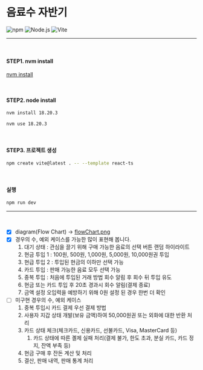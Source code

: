 # 음료수 자반기

![npm](https://img.shields.io/badge/npm-v11.3.0-CB3837?logo=npm)
![Node.js](https://img.shields.io/badge/node-v18.20.3-blue?logo=node.js)
![Vite](https://img.shields.io/badge/vite-v6.3.5-646CFF?logo=vite)

---
<br>

#### STEP1. nvm install
[nvm install](https://github.com/coreybutler/nvm-windows/releases)

<br>

#### STEP2. node install

```bash
nvm install 18.20.3
```

```bash
nvm use 18.20.3
```

<br>


#### STEP3. 프로젝트 생성
```bash
npm create vite@latest . -- --template react-ts
```


<br>

#### 실행
```bash
npm run dev
```

---

<br>

-[x] diagram(Flow Chart) -> [flowChart.png](docs/flowChart.png)
-[x] 경우의 수, 예외 케이스를 가능한 많이 표현해 봅니다.
  1. 대기 상태 : 관심을 끌기 위해 구매 가능한 음료의 선택 버튼 랜덤 하이라이트
  2. 현금 투입 1 : 100원, 500원, 1,000원, 5,000원, 10,000원권 투입
  3. 현급 투입 2 : 투입된 현금의 이하만 선택 가능
  4. 카드 투입 : 판매 가능한 음료 모두 선택 가능
  5. 중복 투입 : 처음에 투입된 거래 방법 회수 알림 후 회수 뒤 투입 유도
  6. 현금 또는 카드 투입 후 20초 경과시 회수 알림(결제 종료)
  7. 금액 설정 오입력을 예방하기 위해 0원 설정 된 경우 한번 더 확인
- [ ] 미구현 경우의 수, 예외 케이스
  1. 중복 투입시 카드 결제 우선 결제 방법
  2. 사용자 지갑 상태 개발(보유 금액)하여 50,000원권 또는 외화에 대한 반환 처리
  3. 카드 상태 체크(체크카드, 신용카드, 선불카드, Visa, MasterCard 등)
      1. 카드 상태에 따른 곌제 실패 처리(결제 불가, 한도 초과, 분실 카드, 카드 정지, 잔액 부족 등)
  4. 현금 구매 후 잔돈 계산 및 처리
  5. 결산, 판매 내역, 판매 통계 처리

